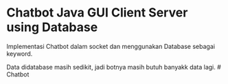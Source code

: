 # Chatbot Java GUI Client Server using Database

Implementasi Chatbot dalam socket dan menggunakan Database sebagai keyword.

Data didatabase masih sedikit, jadi botnya masih butuh banyakk data lagi.
#   C h a t b o t  
 